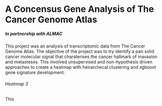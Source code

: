 # A Concensus Gene Analysis of The Cancer Genome Atlas
##### In partnership with ALMAC

This project was an analysis of transcriptomic data from The Cancer Genome Atlas. The objective of the project was to try identify a pan solid cancer molecular signal that charaterises the cancer hallmark of inavasion and metasteses. This involved unsupervised and non-hypothesis driven approaches to create a heatmap with heirarchecal clustering and xgboost gene signature development. 



###### Heatmap 3
This 